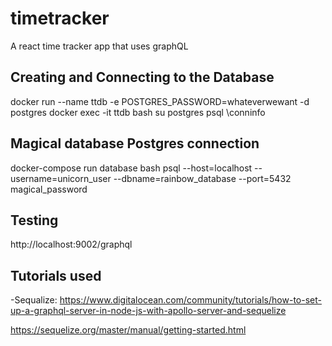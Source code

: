 # timetracker
A react time tracker app that uses graphQL


## Creating and Connecting to the Database
docker run --name ttdb -e POSTGRES_PASSWORD=whateverwewant -d postgres
docker exec -it ttdb bash
su postgres
psql
\conninfo

## Magical database Postgres connection
docker-compose run database bash
psql --host=localhost --username=unicorn_user --dbname=rainbow_database --port=5432
magical_password

## Testing
http://localhost:9002/graphql


## Tutorials used
-Sequalize: https://www.digitalocean.com/community/tutorials/how-to-set-up-a-graphql-server-in-node-js-with-apollo-server-and-sequelize

https://sequelize.org/master/manual/getting-started.html
